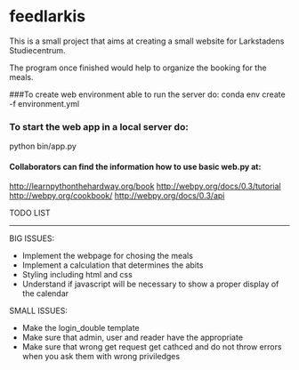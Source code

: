 # feedlarkis

This is a small project that  aims at creating a small website for Larkstadens Studiecentrum.

The program once finished would help to organize the booking for the meals.

###To create web environment able to run the server do:
conda env create -f environment.yml

### To start the web app in a local server do:
python bin/app.py
#### Collaborators can find the information how to use basic web.py at: 
http://learnpythonthehardway.org/book
http://webpy.org/docs/0.3/tutorial
http://webpy.org/cookbook/
http://webpy.org/docs/0.3/api

TODO LIST
__________

BIG ISSUES:
* Implement the webpage for chosing the meals
* Implement a calculation that determines the abits
* Styling including html and css
* Understand if javascript will be necessary to show a proper display of the calendar

SMALL ISSUES:
* Make the login_double template
* Make sure that admin, user and reader have the appropriate
* Make sure that wrong get request get cathced and do not throw errors when you ask them with wrong priviledges


